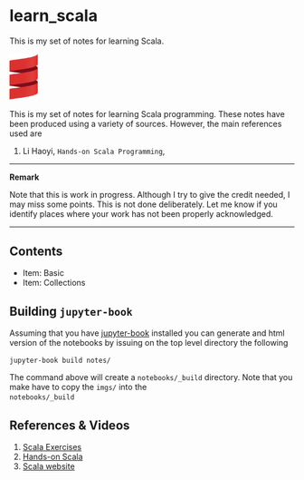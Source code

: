# learn_scala

This is my set of notes for learning Scala.




<img src="notes/imgs/logo.png" width="10%"  marging-left="60px"/>

This is my set of notes for learning Scala programming. These notes have been produced using a variety of sources. However, the main references used are


1. Li Haoyi, ```Hands-on Scala Programming```,

---
**Remark**

Note that this is work in progress. Although I try to give the credit needed, I may miss some points. 
This is not done deliberately. Let me know if you identify places where your work has not been properly acknowledged.

---

## Contents

- Item: Basic
- Item: Collections

## Building ```jupyter-book```

Assuming that you have <a href="https://jupyterbook.org/intro.html">jupyter-book</a> installed you can generate
and html version of the notebooks by issuing on the top level directory the following

```
jupyter-book build notes/
```

The command above will create a ```notebooks/_build``` directory.  Note that you make have to copy the ```imgs/``` into the  
```notebooks/_build```

## References & Videos

1. <a href="https://www.scala-exercises.org/">Scala Exercises</a>
2. <a href="https://github.com/handsonscala">Hands-on Scala</a>
3. <a href="https://www.scala-lang.org/">Scala website</a>
